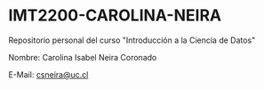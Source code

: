 # IMT2200-CAROLINA-NEIRA
Repositorio personal del curso "Introducción a la Ciencia de Datos"

Nombre: Carolina Isabel Neira Coronado

E-Mail: csneira@uc.cl
